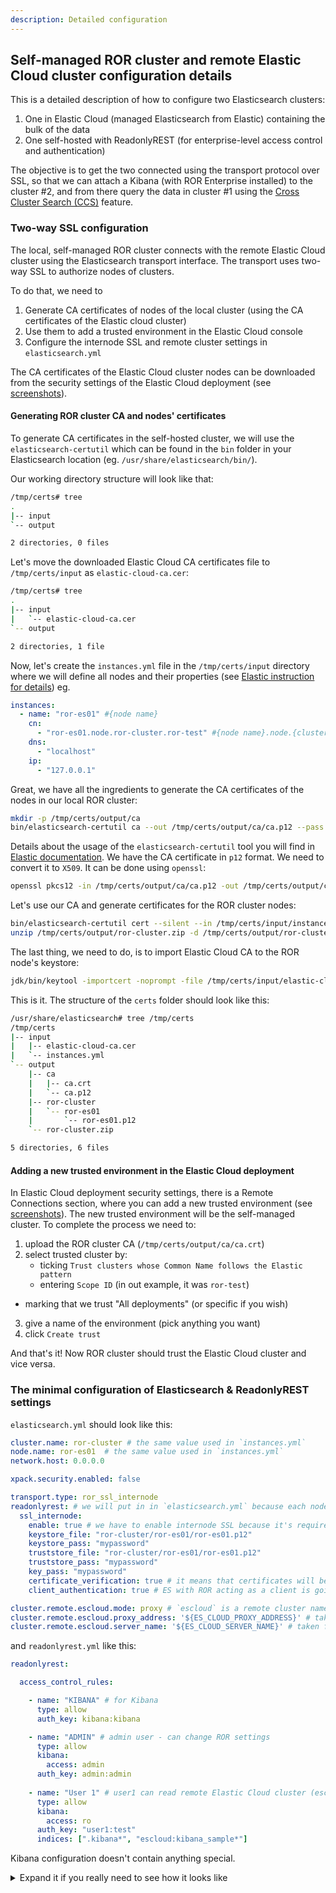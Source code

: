 ```yaml
---
description: Detailed configuration 
---
```


## Self-managed ROR cluster and remote Elastic Cloud cluster configuration details

This is a detailed description of how to configure two Elasticsearch clusters:
1. One in Elastic Cloud (managed Elasticsearch from Elastic) containing the bulk of the data 
2. One self-hosted with ReadonlyREST (for enterprise-level access control and authentication)

The objective is to get the two connected using the transport protocol over SSL, so that we can attach a Kibana (with ROR Enterprise installed) to the cluster #2, and from there query the data in cluster #1 using the [Cross Cluster Search (CCS)](https://www.elastic.co/guide/en/elasticsearch/reference/current/modules-cross-cluster-search.html) feature. 


### Two-way SSL configuration

The local, self-managed ROR cluster connects with the remote Elastic Cloud cluster using the Elasticsearch transport interface.
The transport uses two-way SSL to authorize nodes of clusters.

To do that, we need to 
1. Generate CA certificates of nodes of the local cluster (using the CA certificates of the Elastic cloud cluster)
2. Use them to add a trusted environment in the Elastic Cloud console 
3. Configure the internode SSL and remote cluster settings in `elasticsearch.yml`

The CA certificates of the Elastic Cloud cluster nodes can be downloaded from the security settings of 
the Elastic Cloud deployment (see [screenshots](playgroud.md#running-interactive-script)). 

#### Generating ROR cluster CA and nodes' certificates 

To generate CA certificates in the self-hosted cluster, we will use the `elasticsearch-certutil` which can be found in the `bin` folder in your Elasticsearch 
location (eg. `/usr/share/elasticsearch/bin/`). 

Our working directory structure will look like that:
```bash
/tmp/certs# tree
.
|-- input
`-- output

2 directories, 0 files
```

Let's move the downloaded Elastic Cloud CA certificates file to `/tmp/certs/input` as `elastic-cloud-ca.cer`:

```bash
/tmp/certs# tree
.
|-- input
|   `-- elastic-cloud-ca.cer
`-- output

2 directories, 1 file
```

Now, let's create the `instances.yml` file in the `/tmp/certs/input` directory where we will define all nodes and their properties
(see [Elastic instruction for details](https://www.elastic.co/guide/en/elasticsearch/reference/current/certutil.html#certutil-silent)) eg.

```yaml
instances:
  - name: "ror-es01" #{node name}
    cn:
      - "ror-es01.node.ror-cluster.ror-test" #{node name}.node.{cluster name}.{scope} (the scope will be useful during configuration of the trusted environments in Elastic Cloud deployment security settings)
    dns:
      - "localhost"
    ip:
      - "127.0.0.1"
```

Great, we have all the ingredients to generate the CA certificates of the nodes in our local ROR cluster:
```bash
mkdir -p /tmp/certs/output/ca
bin/elasticsearch-certutil ca --out /tmp/certs/output/ca/ca.p12 --pass mycapassword 
```

Details about the usage of the `elasticsearch-certutil` tool you will find in [Elastic documentation](https://www.elastic.co/guide/en/elasticsearch/reference/current/certutil.html). 
We have the CA certificate in `p12` format. We need to convert it to `X509`. It can be done using `openssl`:

```bash
openssl pkcs12 -in /tmp/certs/output/ca/ca.p12 -out /tmp/certs/output/ca/ca.crt -nokeys --password pass:mypassword 
```

Let's use our CA and generate certificates for the ROR cluster nodes: 

```bash
bin/elasticsearch-certutil cert --silent --in /tmp/certs/input/instances.yml --out /tmp/certs/output/ror-cluster.zip --ca /tmp/certs/output/ca/ca.p12 --ca-pass mypassword --pass mypassword
unzip /tmp/certs/output/ror-cluster.zip -d /tmp/certs/output/ror-cluster
```

The last thing, we need to do, is to import Elastic Cloud CA to the ROR node's keystore:

```bash
jdk/bin/keytool -importcert -noprompt -file /tmp/certs/input/elastic-cloud-ca.cer -alias 'elastic-cloud' -keystore /tmp/certs/output/ror-cluster/ror-es01/ror-es01.p12 -storepass mypassword
```

This is it. The structure of the `certs` folder should look like this:

```bash
/usr/share/elasticsearch# tree /tmp/certs
/tmp/certs
|-- input
|   |-- elastic-cloud-ca.cer
|   `-- instances.yml
`-- output
    |-- ca
    |   |-- ca.crt
    |   `-- ca.p12
    |-- ror-cluster
    |   `-- ror-es01
    |       `-- ror-es01.p12
    `-- ror-cluster.zip

5 directories, 6 files
```

#### Adding a new trusted environment in the Elastic Cloud deployment

In Elastic Cloud deployment security settings, there is a Remote Connections section, where you can add
a new trusted environment (see [screenshots](playgroud.md#running-interactive-script)). The new trusted
environment will be the self-managed cluster. To complete the process we need to:
1. upload the ROR cluster CA (`/tmp/certs/output/ca/ca.crt`)
2. select trusted cluster by:
   * ticking `Trust clusters whose Common Name follows the Elastic pattern`
   * entering `Scope ID` (in out example, it was `ror-test`)
  * marking that we trust "All deployments" (or specific if you wish)
3. give a name of the environment (pick anything you want)
4. click `Create trust`

And that's it! Now ROR cluster should trust the Elastic Cloud cluster and vice versa. 

### The minimal configuration of Elasticsearch & ReadonlyREST settings

`elasticsearch.yml` should look like this:
```yaml
cluster.name: ror-cluster # the same value used in `instances.yml`
node.name: ror-es01  # the same value used in `instances.yml`
network.host: 0.0.0.0

xpack.security.enabled: false

transport.type: ror_ssl_internode
readonlyrest: # we will put in in `elasticsearch.yml` because each node should have different certificate
  ssl_internode: 
    enable: true # we have to enable internode SSL because it's required to communicate with Elastic Cloud remote cluster
    keystore_file: "ror-cluster/ror-es01/ror-es01.p12"
    keystore_pass: "mypassword"
    truststore_file: "ror-cluster/ror-es01/ror-es01.p12"
    truststore_pass: "mypassword"
    key_pass: "mypassword"
    certificate_verification: true # it means that certificates will be validated
    client_authentication: true # ES with ROR acting as a client is going to authenticate itself

cluster.remote.escloud.mode: proxy # `escloud` is a remote cluster name - so to access `index1` on this remote cluster from the local cluster, we should refer it like that: `escloud:index1` (see `readonlyrest.yml` below) 
cluster.remote.escloud.proxy_address: '${ES_CLOUD_PROXY_ADDRESS}' # taken from Elastic Cloud deployment security settings, "Remote cluster parameters" section
cluster.remote.escloud.server_name: '${ES_CLOUD_SERVER_NAME}' # taken from Elastic Cloud deployment security settings, "Remote cluster parameters" section
```

and `readonlyrest.yml` like this:
```yaml
readonlyrest:

  access_control_rules:

    - name: "KIBANA" # for Kibana 
      type: allow
      auth_key: kibana:kibana

    - name: "ADMIN" # admin user - can change ROR settings
      type: allow
      kibana:
        access: admin
      auth_key: admin:admin
      
    - name: "User 1" # user1 can read remote Elastic Cloud cluster (escloud) indices matching pattern kibana_sample*
      type: allow
      kibana:
        access: ro
      auth_key: "user1:test"
      indices: [".kibana*", "escloud:kibana_sample*"]
```

Kibana configuration doesn't contain anything special.
<details>
  <summary>Expand it if you really need to see how it looks like</summary>
<br>

`kibana.yml`:
```yaml
server.name: kibana-ror
server.host: 0.0.0.0
elasticsearch.hosts: [ "${ES_REST_API_URL}" ]
monitoring.ui.container.elasticsearch.enabled: true

elasticsearch.username: kibana
elasticsearch.password: kibana
```
</details>

